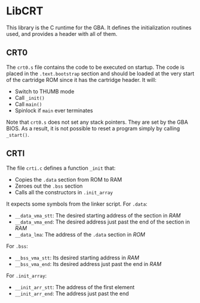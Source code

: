 # LibCRT

This library is the C runtime for the GBA. It defines the initialization
routines used, and provides a header with all of them.


## CRT0

The `crt0.s` file contains the code to be executed on startup. The code is
placed in the `.text.bootstrap` section and should be loaded at the very start
of the cartridge ROM since it has the cartridge header. It will:
* Switch to THUMB mode
* Call `_init()`
* Call `main()`
* Spinlock if `main` ever terminates

Note that `crt0.s` does not set any stack pointers. They are set by the GBA
BIOS. As a result, it is not possible to reset a program simply by calling
`_start()`.


## CRTI

The file `crti.c` defines a function `_init` that:
* Copies the `.data` section from ROM to RAM
* Zeroes out the `.bss` section
* Calls all the constructors in `.init_array`

It expects some symbols from the linker script. For `.data`:
* `__data_vma_stt`: The desired starting address of the section in *RAM*
* `__data_vma_end`: The desired address just past the end of the section in
  *RAM*
* `__data_lma`: The address of the `.data` section in *ROM*

For `.bss`:
* `__bss_vma_stt`: Its desired starting address in *RAM*
* `__bss_vma_end`: Its desired address just past the end in *RAM*

For `.init_array`:
* `__init_arr_stt`: The address of the first element
* `__init_arr_end`: The address just past the end
